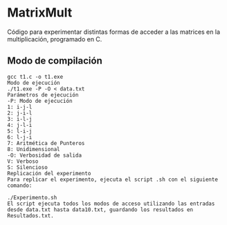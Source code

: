 # MatrixMult

Código para experimentar distintas formas de acceder a las matrices en la multiplicación, programado en C.

## Modo de compilación
```
gcc t1.c -o t1.exe
Modo de ejecución
./t1.exe -P -O < data.txt
Parámetros de ejecución
-P: Modo de ejecución
1: i-j-l
2: j-i-l
3: i-l-j
4: j-l-i
5: l-i-j
6: l-j-i
7: Aritmética de Punteros
8: Unidimensional
-O: Verbosidad de salida
V: Verboso
S: Silencioso
Replicación del experimento
Para replicar el experimento, ejecuta el script .sh con el siguiente comando:

./Experimento.sh
El script ejecuta todos los modos de acceso utilizando las entradas desde data.txt hasta data10.txt, guardando los resultados en Resultados.txt.
